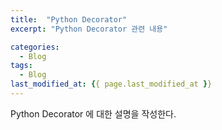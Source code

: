 ```yaml
---
title:  "Python Decorator"
excerpt: "Python Decorator 관련 내용"

categories:
  - Blog
tags:
  - Blog
last_modified_at: {{ page.last_modified_at }}
---
```


Python Decorator 에 대한 설명을 작성한다.

